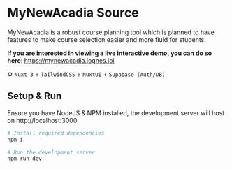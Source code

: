 # MyNewAcadia Source

MyNewAcadia is a robust course planning tool which is planned to have features to make course selection easier and more fluid for students. 

**If you are interested in viewing a live interactive demo, you can do so here**: https://mynewacadia.lognes.lol


⚙️ `Nuxt 3` + `TailwindCSS` + `NuxtUI` + `Supabase (Auth/DB)`

## Setup & Run

Ensure you have NodeJS & NPM installed, the development server will host on http://localhost:3000

```bash
# Install required dependencies
npm i

# Run the development server
npm run dev
```
